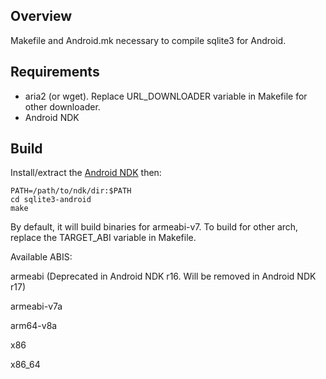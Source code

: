 Overview
--------
Makefile and Android.mk necessary to compile sqlite3 for Android.

Requirements
------------
* aria2 (or wget). Replace URL_DOWNLOADER variable in Makefile for other downloader.
* Android NDK

Build
-----
Install/extract the [Android NDK](https://developer.android.com/ndk/downloads/index.html) then:

    PATH=/path/to/ndk/dir:$PATH
    cd sqlite3-android
    make

By default, it will build binaries for armeabi-v7. To build for other arch, replace the TARGET_ABI variable in Makefile.

Available ABIS:

armeabi (Deprecated in Android NDK r16. Will be removed in Android NDK r17)

armeabi-v7a

arm64-v8a

x86

x86_64
